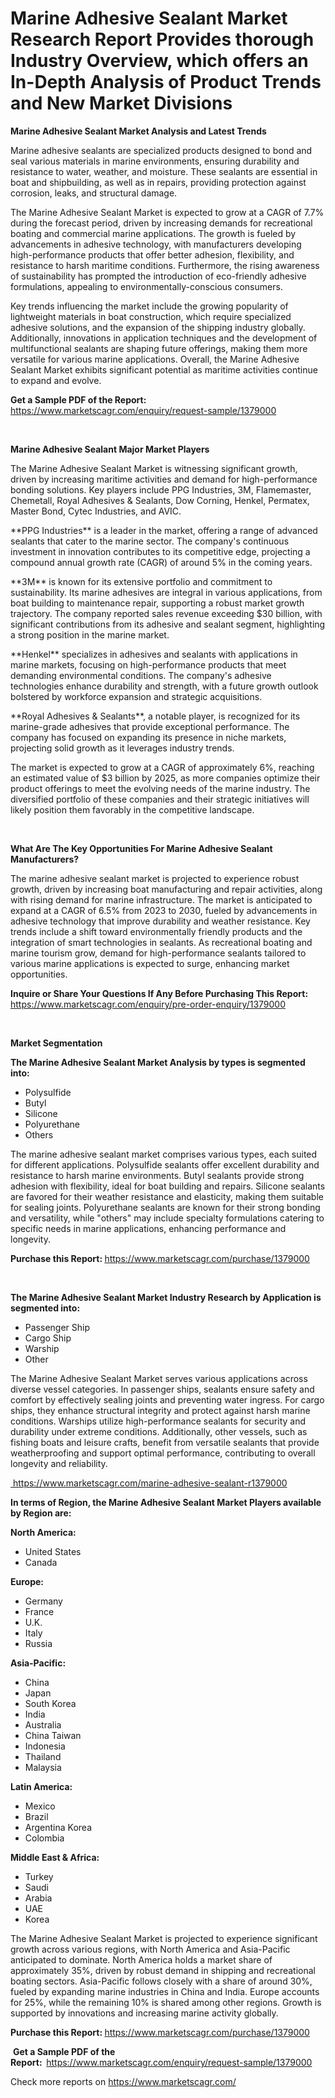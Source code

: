 <p><h1>Marine Adhesive Sealant Market Research Report Provides thorough Industry Overview, which offers an In-Depth Analysis of Product Trends and New Market Divisions</h1></p><p><strong>Marine Adhesive Sealant Market Analysis and Latest Trends</strong></p>
<p><p>Marine adhesive sealants are specialized products designed to bond and seal various materials in marine environments, ensuring durability and resistance to water, weather, and moisture. These sealants are essential in boat and shipbuilding, as well as in repairs, providing protection against corrosion, leaks, and structural damage. </p><p>The Marine Adhesive Sealant Market is expected to grow at a CAGR of 7.7% during the forecast period, driven by increasing demands for recreational boating and commercial marine applications. The growth is fueled by advancements in adhesive technology, with manufacturers developing high-performance products that offer better adhesion, flexibility, and resistance to harsh maritime conditions. Furthermore, the rising awareness of sustainability has prompted the introduction of eco-friendly adhesive formulations, appealing to environmentally-conscious consumers.</p><p>Key trends influencing the market include the growing popularity of lightweight materials in boat construction, which require specialized adhesive solutions, and the expansion of the shipping industry globally. Additionally, innovations in application techniques and the development of multifunctional sealants are shaping future offerings, making them more versatile for various marine applications. Overall, the Marine Adhesive Sealant Market exhibits significant potential as maritime activities continue to expand and evolve.</p></p>
<p><strong>Get a Sample PDF of the Report:&nbsp;</strong> <a href="https://www.marketscagr.com/enquiry/request-sample/1379000?utm_campaign=2653&utm_medium=2&utm_source=Github&utm_content=ia&utm_term=31032025&utm_id=marine-adhesive-sealant">https://www.marketscagr.com/enquiry/request-sample/1379000</a></p>
<p>&nbsp;</p>
<p><strong>Marine Adhesive Sealant Major Market Players</strong></p>
<p><p>The Marine Adhesive Sealant Market is witnessing significant growth, driven by increasing maritime activities and demand for high-performance bonding solutions. Key players include PPG Industries, 3M, Flamemaster, Chemetall, Royal Adhesives & Sealants, Dow Corning, Henkel, Permatex, Master Bond, Cytec Industries, and AVIC. </p><p>**PPG Industries** is a leader in the market, offering a range of advanced sealants that cater to the marine sector. The company's continuous investment in innovation contributes to its competitive edge, projecting a compound annual growth rate (CAGR) of around 5% in the coming years. </p><p>**3M** is known for its extensive portfolio and commitment to sustainability. Its marine adhesives are integral in various applications, from boat building to maintenance repair, supporting a robust market growth trajectory. The company reported sales revenue exceeding $30 billion, with significant contributions from its adhesive and sealant segment, highlighting a strong position in the marine market.</p><p>**Henkel** specializes in adhesives and sealants with applications in marine markets, focusing on high-performance products that meet demanding environmental conditions. The company's adhesive technologies enhance durability and strength, with a future growth outlook bolstered by workforce expansion and strategic acquisitions.</p><p>**Royal Adhesives & Sealants**, a notable player, is recognized for its marine-grade adhesives that provide exceptional performance. The company has focused on expanding its presence in niche markets, projecting solid growth as it leverages industry trends.</p><p>The market is expected to grow at a CAGR of approximately 6%, reaching an estimated value of $3 billion by 2025, as more companies optimize their product offerings to meet the evolving needs of the marine industry. The diversified portfolio of these companies and their strategic initiatives will likely position them favorably in the competitive landscape.</p></p>
<p>&nbsp;</p>
<p><strong>What Are The Key Opportunities For Marine Adhesive Sealant Manufacturers?</strong></p>
<p><p>The marine adhesive sealant market is projected to experience robust growth, driven by increasing boat manufacturing and repair activities, along with rising demand for marine infrastructure. The market is anticipated to expand at a CAGR of 6.5% from 2023 to 2030, fueled by advancements in adhesive technology that improve durability and weather resistance. Key trends include a shift toward environmentally friendly products and the integration of smart technologies in sealants. As recreational boating and marine tourism grow, demand for high-performance sealants tailored to various marine applications is expected to surge, enhancing market opportunities.</p></p>
<p><strong>Inquire or Share Your Questions If Any Before Purchasing This Report:</strong> <a href="https://www.marketscagr.com/enquiry/pre-order-enquiry/1379000?utm_campaign=2653&utm_medium=2&utm_source=Github&utm_content=ia&utm_term=31032025&utm_id=marine-adhesive-sealant">https://www.marketscagr.com/enquiry/pre-order-enquiry/1379000</a></p>
<p>&nbsp;</p>
<p><strong>Market Segmentation</strong></p>
<p><strong>The Marine Adhesive Sealant Market Analysis by types is segmented into:</strong></p>
<p><ul><li>Polysulfide</li><li>Butyl</li><li>Silicone</li><li>Polyurethane</li><li>Others</li></ul></p>
<p><p>The marine adhesive sealant market comprises various types, each suited for different applications. Polysulfide sealants offer excellent durability and resistance to harsh marine environments. Butyl sealants provide strong adhesion with flexibility, ideal for boat building and repairs. Silicone sealants are favored for their weather resistance and elasticity, making them suitable for sealing joints. Polyurethane sealants are known for their strong bonding and versatility, while "others" may include specialty formulations catering to specific needs in marine applications, enhancing performance and longevity.</p></p>
<p><strong>Purchase this Report:&nbsp;</strong><a href="https://www.marketscagr.com/purchase/1379000?utm_campaign=2653&utm_medium=2&utm_source=Github&utm_content=ia&utm_term=31032025&utm_id=marine-adhesive-sealant">https://www.marketscagr.com/purchase/1379000</a></p>
<p>&nbsp;</p>
<p><strong>The Marine Adhesive Sealant Market Industry Research by Application is segmented into:</strong></p>
<p><ul><li>Passenger Ship</li><li>Cargo Ship</li><li>Warship</li><li>Other</li></ul></p>
<p><p>The Marine Adhesive Sealant Market serves various applications across diverse vessel categories. In passenger ships, sealants ensure safety and comfort by effectively sealing joints and preventing water ingress. For cargo ships, they enhance structural integrity and protect against harsh marine conditions. Warships utilize high-performance sealants for security and durability under extreme conditions. Additionally, other vessels, such as fishing boats and leisure crafts, benefit from versatile sealants that provide weatherproofing and support optimal performance, contributing to overall longevity and reliability.</p></p>
<p><a href="https://www.marketscagr.com/marine-adhesive-sealant-r1379000?utm_campaign=2653&utm_medium=2&utm_source=Github&utm_content=ia&utm_term=31032025&utm_id=marine-adhesive-sealant">&nbsp;https://www.marketscagr.com/marine-adhesive-sealant-r1379000</a></p>
<p><strong>In terms of Region, the Marine Adhesive Sealant Market Players available by Region are:</strong></p>
<p>
    <p> <strong> North America: </strong>
        <ul>
            <li>United States</li>
            <li>Canada</li>
        </ul>
        </p> 
    <p> <strong> Europe: </strong>
        <ul>
            <li>Germany</li>
            <li>France</li>
            <li>U.K.</li>
            <li>Italy</li>
            <li>Russia</li>
        </ul>
        </p> 
    <p> <strong> Asia-Pacific: </strong>
        <ul>
            <li>China</li>
            <li>Japan</li>
            <li>South Korea</li>
            <li>India</li>
            <li>Australia</li>
            <li>China Taiwan</li>
            <li>Indonesia</li>
            <li>Thailand</li>
            <li>Malaysia</li>
        </ul>
        </p> 
    <p> <strong> Latin America: </strong>
        <ul>
            <li>Mexico</li>
            <li>Brazil</li>
            <li>Argentina Korea</li>
            <li>Colombia</li>
        </ul>
        </p> 
    <p> <strong> Middle East & Africa: </strong>
        <ul>
            <li>Turkey</li>
            <li>Saudi</li>
            <li>Arabia</li>
            <li>UAE</li>
            <li>Korea</li>
        </ul>
    </p>
    </p>
<p><p>The Marine Adhesive Sealant Market is projected to experience significant growth across various regions, with North America and Asia-Pacific anticipated to dominate. North America holds a market share of approximately 35%, driven by robust demand in shipping and recreational boating sectors. Asia-Pacific follows closely with a share of around 30%, fueled by expanding marine industries in China and India. Europe accounts for 25%, while the remaining 10% is shared among other regions. Growth is supported by innovations and increasing marine activity globally.</p></p>
<p><strong>Purchase this Report: </strong><a href="https://www.marketscagr.com/purchase/1379000?utm_campaign=2653&utm_medium=2&utm_source=Github&utm_content=ia&utm_term=31032025&utm_id=marine-adhesive-sealant">https://www.marketscagr.com/purchase/1379000</a></p>
<p>&nbsp;<strong>Get a Sample PDF of the Report:&nbsp;&nbsp;</strong><a href="https://www.marketscagr.com/enquiry/request-sample/1379000?utm_campaign=2653&utm_medium=2&utm_source=Github&utm_content=ia&utm_term=31032025&utm_id=marine-adhesive-sealant">https://www.marketscagr.com/enquiry/request-sample/1379000</a></p>
<p><strong></strong></p>
<p>Check more reports on <a href="https://www.marketscagr.com/?utm_campaign=2653&utm_medium=2&utm_source=Github&utm_content=ia&utm_term=31032025&utm_id=marine-adhesive-sealant">https://www.marketscagr.com/</a></p>